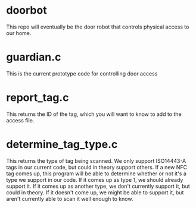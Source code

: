 doorbot
=======

This repo will eventually be the door robot that controls physical access to our home.

# guardian.c
This is the current prototype code for controlling door access

# report_tag.c
This returns the ID of the tag, which you will want to know to add to the access file.

# determine_tag_type.c
This returns the type of tag being scanned.  We only support ISO14443-A tags in our current code, but could in theory support others.  If a new NFC tag comes up, this program will be able to determine whether or not it's a type we support in our code.  If it comes up as type 1, we should already support it.  If it comes up as another type, we don't currently support it, but could in theory.  If it doesn't come up, we might be able to support it, but aren't currently able to scan it well enough to know.
